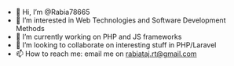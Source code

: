 - 👋 Hi, I’m @Rabia78665
- 👀 I’m interested in Web Technologies and Software Development Methods
- 🌱 I’m currently working on PHP and JS frameworks
- 💞️ I’m looking to collaborate on interesting stuff in PHP/Laravel
- 📫 How to reach me: email me on rabiataj.rt@gmail.com

<!---
Rabia78665/Rabia78665 is a ✨ special ✨ repository because its `README.md` (this file) appears on your GitHub profile.
You can click the Preview link to take a look at your changes.
--->
